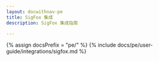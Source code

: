 ```yaml
---
layout: docwithnav-pe
title: SigFox 集成
description: SigFox 集成指南

---
```

{% assign docsPrefix = "pe/" %}
{% include docs/pe/user-guide/integrations/sigfox.md %}